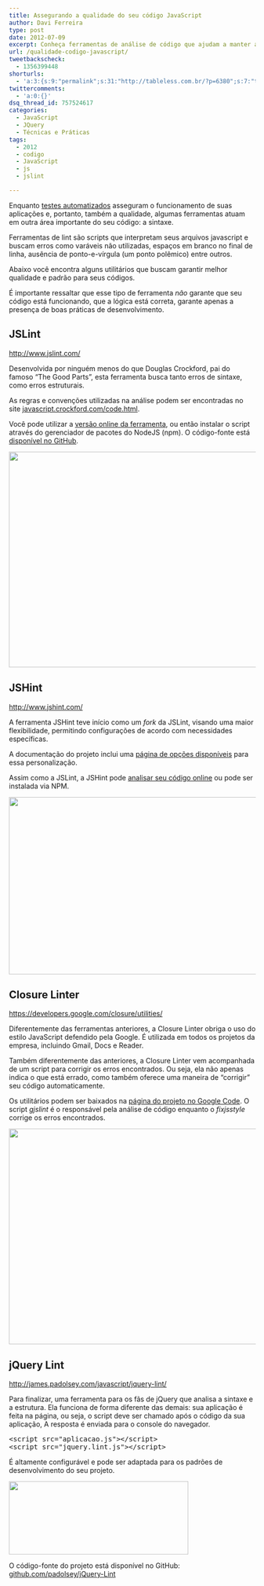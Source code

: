 ```yaml
---
title: Assegurando a qualidade do seu código JavaScript
author: Davi Ferreira
type: post
date: 2012-07-09
excerpt: Conheça ferramentas de análise de código que ajudam a manter a qualidade e o padrão de suas aplicações javascript.
url: /qualidade-codigo-javascript/
tweetbackscheck:
  - 1356399448
shorturls:
  - 'a:3:{s:9:"permalink";s:31:"http://tableless.com.br/?p=6380";s:7:"tinyurl";s:26:"http://tinyurl.com/872wb4u";s:4:"isgd";s:19:"http://is.gd/uZXMuA";}'
twittercomments:
  - 'a:0:{}'
dsq_thread_id: 757524617
categories:
  - JavaScript
  - JQuery
  - Técnicas e Práticas
tags:
  - 2012
  - codigo
  - JavaScript
  - js
  - jslint

---
```

Enquanto <a href="http://tableless.com.br/testando-seu-codigo-jquery-com-jasmine-parte-1/" target="_blank">testes automatizados</a> asseguram o funcionamento de suas aplicações e, portanto, também a qualidade, algumas ferramentas atuam em outra área importante do seu código: a sintaxe.

Ferramentas de lint são scripts que interpretam seus arquivos javascript e buscam erros como varáveis não utilizadas, espaços em branco no final de linha, ausência de ponto-e-vírgula (um ponto polêmico) entre outros.

Abaixo você encontra alguns utilitários que buscam garantir melhor qualidade e padrão para seus códigos.

É importante ressaltar que esse tipo de ferramenta _não_ garante que seu código está funcionando, que a lógica está correta, garante apenas a presença de boas práticas de desenvolvimento.

## JSLint

<a href="http://www.jslint.com/" target="_blank">http://www.jslint.com/</a>

Desenvolvida por ninguém menos do que Douglas Crockford, pai do famoso &#8220;The Good Parts&#8221;, esta ferramenta busca tanto erros de sintaxe, como erros estruturais.

As regras e convenções utilizadas na análise podem ser encontradas no site <a href="http://javascript.crockford.com/code.html" target="_blank">javascript.crockford.com/code.html</a>.

Você pode utilizar a <a href="http://www.jslint.com/" target="_blank">versão online da ferramenta</a>, ou então instalar o script através do gerenciador de pacotes do NodeJS (npm). O código-fonte está <a href="https://github.com/douglascrockford/JSLint" target="_blank">disponível no GitHub</a>.

<img src="http://tableless.com.br/uploads/2012/07/gjslint.jpg" alt="" width="605" height="439" class="alignnone size-full wp-image-6383" srcset="uploads/2012/07/gjslint.jpg 605w, uploads/2012/07/gjslint-300x217.jpg 300w" sizes="(max-width: 605px) 100vw, 605px" />

## JSHint

<a href="http://www.jshint.com/" target="_blank">http://www.jshint.com/</a>

A ferramenta JSHint teve início como um _fork_ da JSLint, visando uma maior flexibilidade, permitindo configurações de acordo com necessidades específicas.

A documentação do projeto inclui uma <a href="http://www.jshint.com/options/" target="_blank">página de opções disponíveis</a> para essa personalização.

Assim como a JSLint, a JSHint pode <a href="http://www.jshint.com/" target="_blank">analisar seu código online</a> ou pode ser instalada via NPM.

<img src="http://tableless.com.br/uploads/2012/07/jshint.jpg" alt="" width="770" height="361" class="alignnone size-full wp-image-6385" srcset="uploads/2012/07/jshint.jpg 770w, uploads/2012/07/jshint-300x140.jpg 300w" sizes="(max-width: 770px) 100vw, 770px" />

## Closure Linter

<a href="https://developers.google.com/closure/utilities/" target="_blank">https://developers.google.com/closure/utilities/</a>

Diferentemente das ferramentas anteriores, a Closure Linter obriga o uso do estilo JavaScript defendido pela Google. É utilizada em todos os projetos da empresa, incluindo Gmail, Docs e Reader.

Também diferentemente das anteriores, a Closure Linter vem acompanhada de um script para corrigir os erros encontrados. Ou seja, ela não apenas indica o que está errado, como também oferece uma maneira de &#8220;corrigir&#8221; seu código automaticamente.

Os utilitários podem ser baixados na <a href="https://developers.google.com/closure/utilities/" target="_blank">página do projeto no Google Code</a>. O script _gjslint_ é o responsável pela análise de código enquanto o _fixjsstyle_ corrige os erros encontrados.

<img src="http://tableless.com.br/uploads/2012/07/gjslint.jpg" alt="" width="605" height="439" class="alignnone size-full wp-image-6383" srcset="uploads/2012/07/gjslint.jpg 605w, uploads/2012/07/gjslint-300x217.jpg 300w" sizes="(max-width: 605px) 100vw, 605px" />

## jQuery Lint

<a href="http://james.padolsey.com/javascript/jquery-lint/" target="_blank">http://james.padolsey.com/javascript/jquery-lint/</a>

Para finalizar, uma ferramenta para os fãs de jQuery que analisa a sintaxe e a estrutura. Ela funciona de forma diferente das demais: sua aplicação é feita na página, ou seja, o script deve ser chamado após o código da sua aplicação, A resposta é enviada para o console do navegador.

<pre class="lang-html">&lt;script src="aplicacao.js"&gt;&lt;/script&gt;
&lt;script src="jquery.lint.js"&gt;&lt;/script&gt;
</pre>

É altamente configurável e pode ser adaptada para os padrões de desenvolvimento do seu projeto.

<img src="http://tableless.com.br/uploads/2012/07/jquerylint.jpg" alt="" width="366" height="149" class="alignnone size-full wp-image-6384" srcset="uploads/2012/07/jquerylint.jpg 366w, uploads/2012/07/jquerylint-300x122.jpg 300w" sizes="(max-width: 366px) 100vw, 366px" />

O código-fonte do projeto está disponível no GitHub: <a href="https://github.com/padolsey/jQuery-Lint" target="_blank">github.com/padolsey/jQuery-Lint</a>